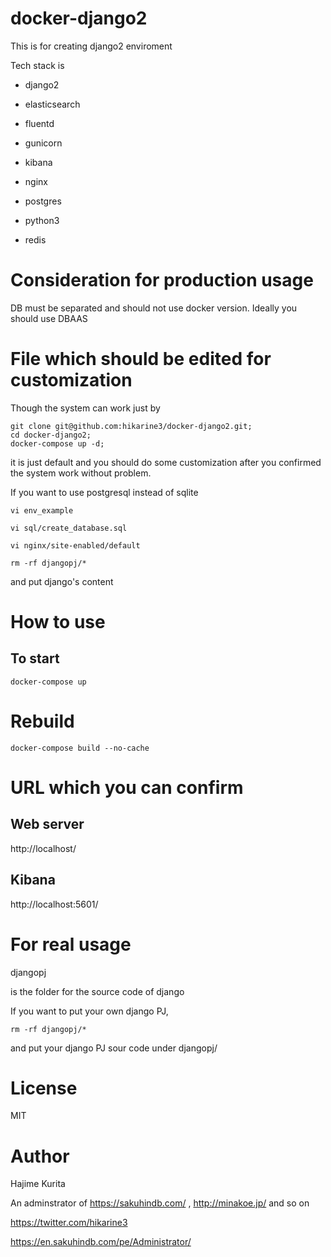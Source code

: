 # docker-django2

This is for creating django2 enviroment

Tech stack is

- django2

- elasticsearch

- fluentd

- gunicorn

- kibana

- nginx

- postgres

- python3

- redis

# Consideration for production usage

DB must be separated and should not use docker version. Ideally you should use DBAAS

# File which should be edited for customization

Though the system can work just by

```
git clone git@github.com:hikarine3/docker-django2.git;
cd docker-django2;
docker-compose up -d;
```

it is just default and you should do some customization after you confirmed the system work without problem.

If you want to use postgresql instead of sqlite

```
vi env_example
```

```
vi sql/create_database.sql
```

```
vi nginx/site-enabled/default
```

```
rm -rf djangopj/*
```
and put django's content

# How to use

## To start

```
docker-compose up
```

# Rebuild

```
docker-compose build --no-cache
```

# URL which you can confirm

## Web server
http://localhost/


## Kibana
http://localhost:5601/

# For real usage

djangopj

is the folder for the source code of django

If you want to put your own django PJ,

```
rm -rf djangopj/*
```

and put your django PJ sour code under djangopj/

# License

MIT

# Author

Hajime Kurita

An adminstrator of https://sakuhindb.com/ , http://minakoe.jp/ and so on

https://twitter.com/hikarine3

https://en.sakuhindb.com/pe/Administrator/
